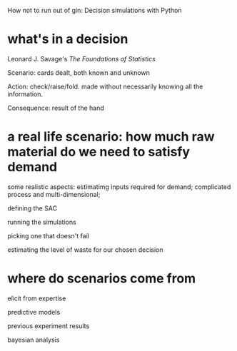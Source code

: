 How not to run out of gin: Decision simulations with Python

# what's in a decision

Leonard J. Savage's _The Foundations of Statistics_

Scenario: cards dealt, both known and unknown

Action: check/raise/fold. made without necessarily knowing all the information.

Consequence: result of the hand

# a real life scenario: how much raw material do we need to satisfy demand

some realistic aspects: estimatimg inputs required for demand; complicated process and multi-dimensional;

defining the SAC

running the simulations

picking one that doesn't fail

estimating the level of waste for our chosen decision

# where do scenarios come from

elicit from expertise

predictive models

previous experiment results

bayesian analysis

